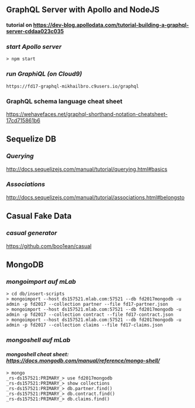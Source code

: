 ## GraphQL Server with Apollo and NodeJS 
#### tutorial on https://dev-blog.apollodata.com/tutorial-building-a-graphql-server-cddaa023c035

### _start Apollo server_
```
> npm start
```

### _run GraphiQL (on Cloud9)_
```
https://fd17-graphql-mikhailbro.c9users.io/graphql
```

### GraphQL schema language cheat sheet
https://wehavefaces.net/graphql-shorthand-notation-cheatsheet-17cd715861b6


## Sequelize DB
### _Querying_
http://docs.sequelizejs.com/manual/tutorial/querying.html#basics

### _Associations_
http://docs.sequelizejs.com/manual/tutorial/associations.html#belongsto

## Casual Fake Data
### _casual generator_
https://github.com/boo1ean/casual



## MongoDB
### _mongoimport auf mLab_
```
> cd db/insert-scripts
> mongoimport --host ds157521.mlab.com:57521 --db fd2017mongodb -u admin -p fd2017 --collection partner --file fd17-partner.json
> mongoimport --host ds157521.mlab.com:57521 --db fd2017mongodb -u admin -p fd2017 --collection contract --file fd17-contract.json 
> mongoimport --host ds157521.mlab.com:57521 --db fd2017mongodb -u admin -p fd2017 --collection claims --file fd17-claims.json 
```


### _mongoshell auf mLab_
#### _mongoshell cheat sheet: https://docs.mongodb.com/manual/reference/mongo-shell/_
```
> mongo
_rs-ds157521:PRIMARY_> use fd2017mongodb
_rs-ds157521:PRIMARY_> show collections
_rs-ds157521:PRIMARY_> db.partner.find()
_rs-ds157521:PRIMARY_> db.contract.find()
_rs-ds157521:PRIMARY_> db.claims.find()
```